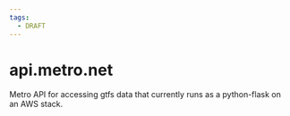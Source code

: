 ```yaml
---
tags:
  - DRAFT
---
```


# api.metro.net

Metro API for accessing gtfs data that currently runs as a python-flask on an AWS stack.
